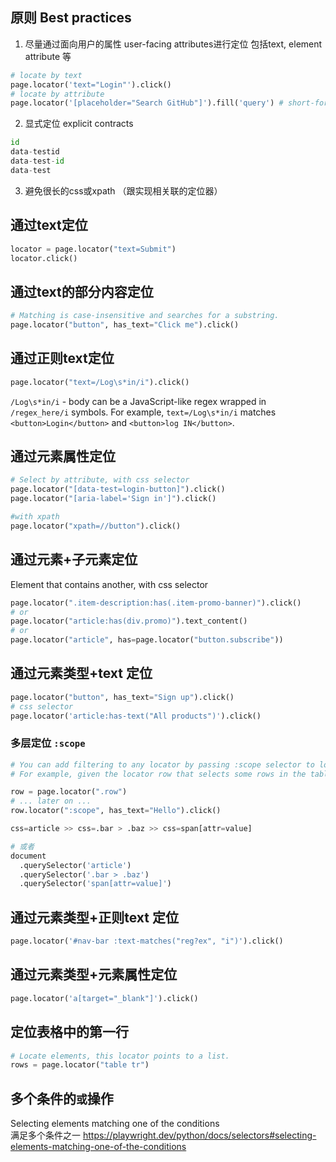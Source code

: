 ## 原则 Best practices
1. 尽量通过面向用户的属性 user-facing attributes进行定位
包括text, element attribute 等
``` python
# locate by text
page.locator('text="Login"').click()
# locate by attribute
page.locator('[placeholder="Search GitHub"]').fill('query') # short-form
```

2. 显式定位 explicit contracts
``` python
id
data-testid
data-test-id
data-test
```
3. 避免很长的css或xpath （跟实现相关联的定位器）



## 通过text定位  
``` python
locator = page.locator("text=Submit")
locator.click()
```
## 通过text的部分内容定位  
``` python
# Matching is case-insensitive and searches for a substring.
page.locator("button", has_text="Click me").click()
```

## 通过正则text定位
``` python
page.locator("text=/Log\s*in/i").click()
```
`/Log\s*in/i` - body can be a JavaScript-like regex wrapped in `/regex_here/i` symbols. For example, `text=/Log\s*in/i` matches `<button>Login</button>` and `<button>log IN</button>`.

## 通过元素属性定位
``` python
# Select by attribute, with css selector
page.locator("[data-test=login-button]").click()
page.locator("[aria-label='Sign in']").click()
```

``` python
#with xpath
page.locator("xpath=//button").click()
```

## 通过元素+子元素定位
Element that contains another, with css selector
```python
page.locator(".item-description:has(.item-promo-banner)").click()
# or 
page.locator("article:has(div.promo)").text_content()
# or
page.locator("article", has=page.locator("button.subscribe"))

```

## 通过元素类型+text 定位
```python
page.locator("button", has_text="Sign up").click()
# css selector
page.locator('article:has-text("All products")').click()
```
### 多层定位 `:scope`
``` python
# You can add filtering to any locator by passing :scope selector to locator.locator(selector, **kwargs) and specifying desired options. 
# For example, given the locator row that selects some rows in the table, you can filter to just those that contain text "Hello".

row = page.locator(".row")
# ... later on ...
row.locator(":scope", has_text="Hello").click()
```

``` python
css=article >> css=.bar > .baz >> css=span[attr=value]

# 或者
document
  .querySelector('article')
  .querySelector('.bar > .baz')
  .querySelector('span[attr=value]')
```

## 通过元素类型+正则text 定位
``` python
page.locator('#nav-bar :text-matches("reg?ex", "i")').click()
```


## 通过元素类型+元素属性定位
```python
page.locator('a[target="_blank"]').click()
```

## 定位表格中的第一行
``` python
# Locate elements, this locator points to a list.
rows = page.locator("table tr")
```

## 多个条件的`或`操作 
Selecting elements matching one of the conditions  
满足多个条件之一
https://playwright.dev/python/docs/selectors#selecting-elements-matching-one-of-the-conditions
